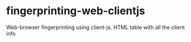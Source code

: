 # fingerprinting-web-clientjs
Web-browser fingerprinting using client-js. HTML table with all the client info
